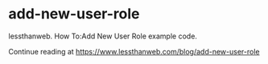 # add-new-user-role
lessthanweb. How To:Add New User Role example code.

Continue reading at https://www.lessthanweb.com/blog/add-new-user-role
